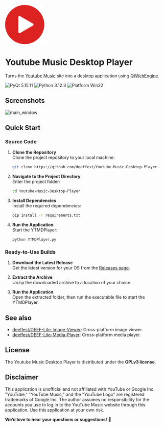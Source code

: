 <img src="resources/icons/logo.png" width="128" height="128" alt="logo">

# Youtube Music Desktop Player
Turns the [Youtube Music](https://music.youtube.com) site into a desktop application using [QtWebEngine](https://wiki.qt.io/QtWebEngine).

<img src="https://img.shields.io/badge/PyQt-5.15.11-blue?color=00B16A" alt="PyQt 5.15.11"/> <img src="https://img.shields.io/badge/Python-3.12.3-blue.svg?color=00B16A" alt="Python 3.12.3"/> <img src="https://img.shields.io/badge/Platform-Win32-blue?color=00B16A" alt="Platform Win32"/>

## Screenshots
![main_window](https://github.com/user-attachments/assets/934b443e-069b-40a5-a36c-a62a4f7de9c1)

## Quick Start
### Source Code
1. **Clone the Repository**  
   Clone the project repository to your local machine:
   ```bash
   git clone https://github.com/deeffest/Youtube-Music-Desktop-Player.git
   ```
2. **Navigate to the Project Directory**  
   Enter the project folder:
   ```bash
   cd Youtube-Music-Desktop-Player
   ```
3. **Install Dependencies**  
   Install the required dependencies:
   ```bash
   pip install -r requirements.txt
   ```
4. **Run the Application**  
   Start the YTMDPlayer:
   ```bash
   python YTMDPlayer.py
   ```

### Ready-to-Use Builds
1. **Download the Latest Release**  
   Get the latest version for your OS from the [Releases page](https://github.com/deeffest/Youtube-Music-Desktop-Player/releases/latest).

2. **Extract the Archive**  
   Unzip the downloaded archive to a location of your choice.

3. **Run the Application**  
   Open the extracted folder, then run the executable file to start the YTMDPlayer.

## See also
- [deeffest/DEEF-Lite-Image-Viewer](https://github.com/deeffest/DEEF-Lite-Image-Viewer): Сross-platform image viewer.
- [deeffest/DEEF-Lite-Media-Player](https://github.com/deeffest/DEEF-Lite-Media-Player): Сross-platform media player. 

## License
The Youtube Music Desktop Player is distributed under the **GPLv3 license**.

## Disclaimer
This application is unofficial and not affiliated with YouTube or Google Inc. "YouTube," "YouTube Music," and the "YouTube Logo" are registered trademarks of Google Inc. The author assumes no responsibility for the accounts you use to log in to the YouTube Music website through this application. Use this application at your own risk.

**We’d love to hear your questions or suggestions!** 💬
